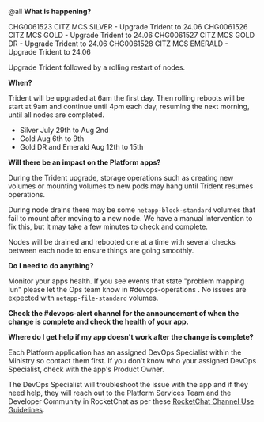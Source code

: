 @all
**What is happening?**

CHG0061523 CITZ MCS SILVER - Upgrade Trident to 24.06
CHG0061526 CITZ MCS GOLD - Upgrade Trident to 24.06
CHG0061527 CITZ MCS GOLD DR - Upgrade Trident to 24.06
CHG0061528 CITZ MCS EMERALD - Upgrade Trident to 24.06

Upgrade Trident followed by a rolling restart of nodes.

**When?**

Trident will be upgraded at 6am the first day. Then rolling reboots will be start at 9am and continue until 4pm each day, resuming the next morning, until all nodes are completed.

- Silver July 29th to Aug 2nd
- Gold Aug 6th to 9th
- Gold DR and Emerald Aug 12th to 15th

**Will there be an impact on the Platform apps?**

During the Trident upgrade, storage operations such as creating new volumes or mounting volumes to new pods may hang until Trident resumes operations.

During node drains there may be some `netapp-block-standard` volumes that fail to mount after moving to a new node. We have a manual intervention to fix this, but it may take a few minutes to check and complete.

Nodes will be drained and rebooted one at a time with several checks between each node to ensure things are going smoothly.

**Do I need to do anything?**

Monitor your apps health. If you see events that state "problem mapping lun" please let the Ops team know in #devops-operations . No issues are expected with `netapp-file-standard` volumes.

**Check the #devops-alert channel for the announcement of when the change is complete and check the health of your app.**

**Where do I get help if my app doesn't work after the change is complete?**

Each Platform application has an assigned DevOps Specialist within the Ministry so contact them first. If you don't know who your assigned DevOps Specialist, check with the app's Product Owner.

The DevOps Specialist will troubleshoot the issue with the app and if they need help, they will reach out to the Platform Services Team and the Developer Community in RocketChat as per these [RocketChat Channel Use Guidelines](https://docs.developer.gov.bc.ca/rocketchat-channel-descriptions/).
